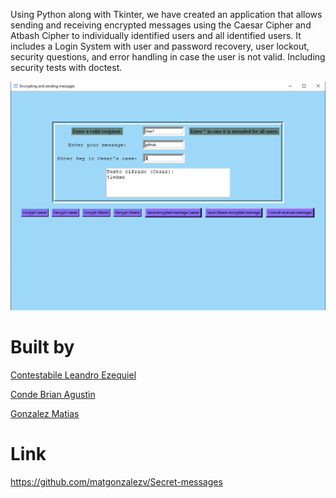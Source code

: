 Using Python along with Tkinter, we have created an application that allows sending and receiving encrypted messages using the Caesar Cipher and Atbash Cipher to individually identified users and all identified users. It includes a Login System with user and password recovery, user lockout, security questions, and error handling in case the user is not valid. Including security tests with doctest.

![](https://github.com/matgonzalezv/Secret-messages/blob/main/github.png?raw=true)

# Built by
[Contestabile Leandro Ezequiel](https://github.com/leancontestabile)

[Conde Brian Agustin](https://github.com/0OoBRIANoO0)

[Gonzalez Matias](https://github.com/matgonzalezv)
# Link
https://github.com/matgonzalezv/Secret-messages
